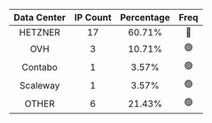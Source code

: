 | Data Center | IP Count | Percentage | Freq |
|:------------:|:--------:|:-----------:|:-----:|
| HETZNER | 17 | 60.71% | 🔴 |
| OVH | 3 | 10.71% | 🟢 |
| Contabo | 1 | 3.57% | 🟢 |
| Scaleway | 1 | 3.57% | 🟢 |
| OTHER | 6 | 21.43% | 🟢 |